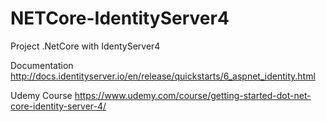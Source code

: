 # NETCore-IdentityServer4
Project .NetCore with IdentyServer4


Documentation
http://docs.identityserver.io/en/release/quickstarts/6_aspnet_identity.html

Udemy Course
https://www.udemy.com/course/getting-started-dot-net-core-identity-server-4/
